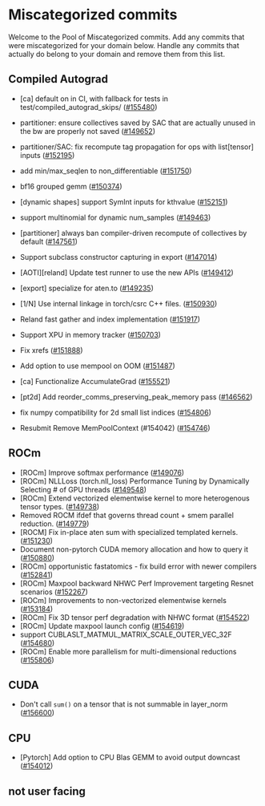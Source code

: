 # Miscategorized commits

Welcome to the Pool of Miscategorized commits.
Add any commits that were miscategorized for your domain below.
Handle any commits that actually do belong to your domain and remove them from this list.

## Compiled Autograd
- [ca] default on in CI, with fallback for tests in test/compiled_autograd_skips/ ([#155480](https://github.com/pytorch/pytorch/pull/155480))


- partitioner: ensure collectives saved by SAC that are actually unused in the bw are properly not saved ([#149652](https://github.com/pytorch/pytorch/pull/149652))
- partitioner/SAC: fix recompute tag propagation for ops with list[tensor] inputs ([#152195](https://github.com/pytorch/pytorch/pull/152195))
- add min/max_seqlen to non_differentiable ([#151750](https://github.com/pytorch/pytorch/pull/151750))
- bf16 grouped gemm ([#150374](https://github.com/pytorch/pytorch/pull/150374))
- [dynamic shapes] support SymInt inputs for kthvalue ([#152151](https://github.com/pytorch/pytorch/pull/152151))
- support multinomial for dynamic num_samples ([#149463](https://github.com/pytorch/pytorch/pull/149463))

- [partitioner] always ban compiler-driven recompute of collectives by default ([#147561](https://github.com/pytorch/pytorch/pull/147561))
- Support subclass constructor capturing in export ([#147014](https://github.com/pytorch/pytorch/pull/147014))
- [AOTI][reland] Update test runner to use the new APIs ([#149412](https://github.com/pytorch/pytorch/pull/149412))
- [export] specialize for aten.to ([#149235](https://github.com/pytorch/pytorch/pull/149235))
- [1/N] Use internal linkage in torch/csrc C++ files. ([#150930](https://github.com/pytorch/pytorch/pull/150930))
- Reland fast gather and index implementation ([#151917](https://github.com/pytorch/pytorch/pull/151917))
- Support XPU in memory tracker ([#150703](https://github.com/pytorch/pytorch/pull/150703))
- Fix xrefs ([#151888](https://github.com/pytorch/pytorch/pull/151888))
- Add option to use mempool on OOM ([#151487](https://github.com/pytorch/pytorch/pull/151487))
- [ca] Functionalize AccumulateGrad ([#155521](https://github.com/pytorch/pytorch/pull/155521))
- [pt2d] Add reorder_comms_preserving_peak_memory pass ([#146562](https://github.com/pytorch/pytorch/pull/146562))
- fix numpy compatibility for 2d small list indices ([#154806](https://github.com/pytorch/pytorch/pull/154806))
- Resubmit Remove MemPoolContext  (#154042) ([#154746](https://github.com/pytorch/pytorch/pull/154746))

## ROCm
- [ROCm] Improve softmax performance ([#149076](https://github.com/pytorch/pytorch/pull/149076))
- [ROCm] NLLLoss (torch.nll_loss) Performance Tuning by Dynamically Selecting # of GPU threads ([#149548](https://github.com/pytorch/pytorch/pull/149548))
- [ROCm] Extend vectorized elementwise kernel to more heterogenous tensor types. ([#149738](https://github.com/pytorch/pytorch/pull/149738))
- Removed ROCM ifdef that governs thread count + smem parallel reduction. ([#149779](https://github.com/pytorch/pytorch/pull/149779))
- [ROCM] Fix in-place aten sum with specialized templated kernels. ([#151230](https://github.com/pytorch/pytorch/pull/151230))
- Document non-pytorch CUDA memory allocation and how to query it ([#150880](https://github.com/pytorch/pytorch/pull/150880))
- [ROCm] opportunistic fastatomics - fix build error with newer compilers ([#152841](https://github.com/pytorch/pytorch/pull/152841))
- [ROCm] Maxpool backward NHWC Perf Improvement targeting Resnet scenarios ([#152267](https://github.com/pytorch/pytorch/pull/152267))
- [ROCm] Improvements to non-vectorized elementwise kernels ([#153184](https://github.com/pytorch/pytorch/pull/153184))
- [ROCm] Fix 3D tensor perf degradation with NHWC format ([#154522](https://github.com/pytorch/pytorch/pull/154522))
- [ROCm] Update maxpool launch config ([#154619](https://github.com/pytorch/pytorch/pull/154619))
- support CUBLASLT_MATMUL_MATRIX_SCALE_OUTER_VEC_32F ([#154680](https://github.com/pytorch/pytorch/pull/154680))
- [ROCm] Enable more parallelism for multi-dimensional reductions ([#155806](https://github.com/pytorch/pytorch/pull/155806))

## CUDA
- Don't call `sum()` on a tensor that is not summable in layer_norm ([#156600](https://github.com/pytorch/pytorch/pull/156600))

## CPU
- [Pytorch] Add option to CPU Blas GEMM to avoid output downcast ([#154012](https://github.com/pytorch/pytorch/pull/154012))

## not user facing
